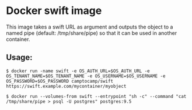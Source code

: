 Docker swift image
==================

This image takes a swift URL as argument and outputs the object to a named pipe (default: /tmp/share/pipe) so that it can be used in another container.

Usage:
------

```
$ docker run -name swift -e OS_AUTH_URL=$OS_AUTH_URL -e OS_TENANT_NAME=$OS_TENANT_NAME -e OS_USERNAME=$OS_USERNAME -e OS_PASSWORD=$OS_PASSWORD camptocamp/swift https://swift.example.com/mycontainer/myobject

$ docker run --volumes-from swift --entrypoint "sh -c" --command "cat /tmp/share/pipe > psql -U postgres" postgres:9.5 
```

